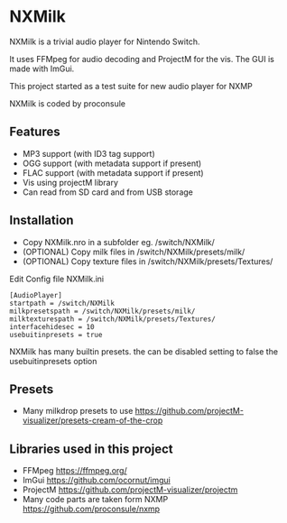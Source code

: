 NXMilk
======

NXMilk is a trivial audio player for Nintendo Switch.

It uses FFMpeg for audio decoding and ProjectM for the vis.
The GUI is made with ImGui.

This project started as a test suite for new audio player for NXMP

NXMilk is coded by proconsule



Features
-----
- MP3 support (with ID3 tag support)
- OGG support (with metadata support if present)
- FLAC support (with metadata support if present)
- Vis using projectM library
- Can read from SD card and from USB storage


Installation 
----
- Copy NXMilk.nro in a subfolder eg. /switch/NXMilk/
- (OPTIONAL) Copy milk files in /switch/NXMilk/presets/milk/
- (OPTIONAL) Copy texture files in /switch/NXMilk/presets/Textures/


Edit Config file NXMilk.ini

```
[AudioPlayer]
startpath = /switch/NXMilk
milkpresetspath = /switch/NXMilk/presets/milk/
milktexturespath = /switch/NXMilk/presets/Textures/
interfacehidesec = 10
usebuitinpresets = true
```

NXMilk has many builtin presets. the can be disabled setting to false the usebuitinpresets option



Presets
----
- Many milkdrop presets to use https://github.com/projectM-visualizer/presets-cream-of-the-crop

Libraries used in this project
-----
- FFMpeg https://ffmpeg.org/
- ImGui https://github.com/ocornut/imgui
- ProjectM https://github.com/projectM-visualizer/projectm
- Many code parts are taken form NXMP https://github.com/proconsule/nxmp




